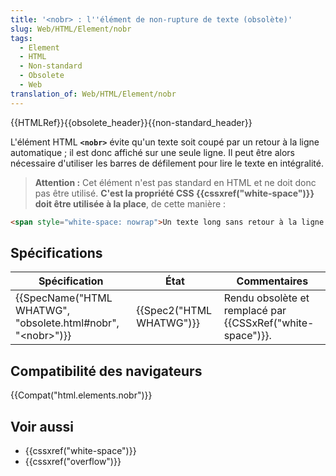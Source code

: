 ```yaml
---
title: '<nobr> : l''élément de non-rupture de texte (obsolète)'
slug: Web/HTML/Element/nobr
tags:
  - Element
  - HTML
  - Non-standard
  - Obsolete
  - Web
translation_of: Web/HTML/Element/nobr
---
```

{{HTMLRef}}{{obsolete_header}}{{non-standard_header}}

L'élément HTML **`<nobr>`** évite qu'un texte soit coupé par un retour à la ligne automatique ; il est donc affiché sur une seule ligne. Il peut être alors nécessaire d'utiliser les barres de défilement pour lire le texte en intégralité.

> **Attention :** Cet élément n'est pas standard en HTML et ne doit donc pas être utilisé. **C'est la propriété CSS {{cssxref("white-space")}} doit être utilisée à la place**, de cette manière :

```html
<span style="white-space: nowrap">Un texte long sans retour à la ligne.</span>
```

## Spécifications

| Spécification                                                                            | État                             | Commentaires                                                         |
| ---------------------------------------------------------------------------------------- | -------------------------------- | -------------------------------------------------------------------- |
| {{SpecName("HTML WHATWG", "obsolete.html#nobr", "&lt;nobr&gt;")}} | {{Spec2("HTML WHATWG")}} | Rendu obsolète et remplacé par {{CSSxRef("white-space")}}. |

## Compatibilité des navigateurs

{{Compat("html.elements.nobr")}}

## Voir aussi

- {{cssxref("white-space")}}
- {{cssxref("overflow")}}
